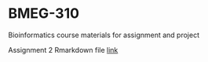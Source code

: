 # BMEG-310
Bioinformatics course materials for assignment and project

Assignment 2 Rmarkdown file [link](https://github.com/anya-1104/BMEG-310/blob/main/Assignment%202%20submission.Rmd)
